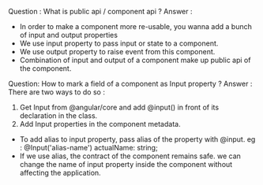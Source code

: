 Question : What is public api / component api ?
Answer :
- In order to make a component more re-usable, you wanna add a bunch of input and output properties
- We use input property to pass input or state to a component.
- We use output property to raise event from this component.
- Combination of input and output of a component make up public api of the component.

Question: How to mark a field of a component as Input property ?
Answer : There are two ways to do so :
 1. Get Input from @angular/core and add @input() in front of its declaration in the class.
 2. Add Input properties in the component metadata.

- To add alias to input property, pass alias of the property with @input. eg : @Input('alias-name') actualName: string;
- If we use alias, the contract of the component remains safe. we can change the name of input property inside the component without affecting the application.

